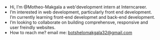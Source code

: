 - Hi, I’m @Motheo-Makgala a web'development intern at Interncareer. 
- I’m interested in web development, particularly front end development. I’m currently learning front-end developmet and back-end development. 
- I’m looking to collaborate on building comprehensve, responsive and user freindly websites.
- How to reach me? email me: botshelomakgala32@gmail.com
<!---
Motheo-Makgala/Motheo-Makgala is a ✨ special ✨ repository because its `README.md` (this file) appears on your GitHub profile.
You can click the Preview link to take a look at your changes.
--->
